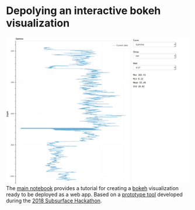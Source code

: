 # Depolying an interactive bokeh visualization 
<img src="./bokeh.png"></img>
The [main notebook](./bokeh.ipynb) provides a tutorial for creating a [bokeh](https://github.com/bokeh/bokeh) visualization ready to be deployed as a web app. 
Based on a [prototype tool](https://github.com/laurafroelich/swung_viz_log)  developed during the [2018 Subsurface Hackathon](https://agilescientific.com/events/subsurface2018).
